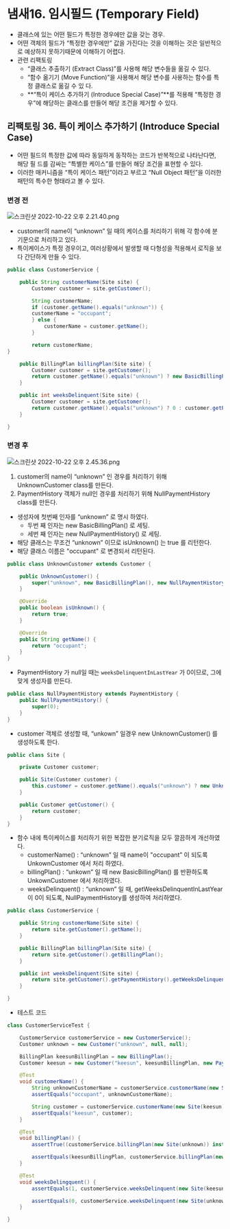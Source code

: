# 냄새16. 임시필드 (Temporary Field)

- 클래스에 있는 어떤 필드가 특정한 경우에만 값을 갖는 경우.
- 어떤 객체의 필드가 “특정한 경우에만” 값을 가진다는 것을 이해하는 것은 일반적으로 예상하지 못하기때문에 이해하기 어렵다.
- 관련 리팩토링
    - “클래스 추출하기 (Extract Class)”를 사용해 해당 변수들을 옮길 수 있다.
    - “함수 옮기기 (Move Function)”을 사용해서 해당 변수를 사용하는 함수를 특정 클래스로 옮길 수 있
    다.
    - **“특이 케이스 추가하기 (Introduce Special Case)”**를 적용해 “특정한 경우”에 해당하는 클래스를
    만들어 해당 조건을 제거할 수 있다.

## 리팩토링 36. 특이 케이스 추가하기 (Introduce Special Case)

- 어떤 필드의 특정한 값에 따라 동일하게 동작하는 코드가 반복적으로 나타난다면, 해당 필
드를 감싸는 “특별한 케이스”를 만들어 해당 조건을 표현할 수 있다.
- 이러한 매커니즘을 “특이 케이스 패턴”이라고 부르고 “Null Object 패턴”을 이러한 패턴의
특수한 형태라고 볼 수 있다.

### 변경 전

![스크린샷 2022-10-22 오후 2.21.40.png](img/temporary-field-01.png)

- customer의 name이 “unknown” 일 때의 케이스를 처리하기 위해 각 함수에 분기문으로 처리하고 있다.
- 특이케이스가 특정 경우이고, 여러상황에서 발생할 때 다형성을 적용해서 로직을 보다 간단하게 만들 수 있다.

```java
public class CustomerService {

    public String customerName(Site site) {
        Customer customer = site.getCustomer();

        String customerName;
        if (customer.getName().equals("unknown")) {
        customerName = "occupant";
        } else {
            customerName = customer.getName();
        }

        return customerName;
}

    public BillingPlan billingPlan(Site site) {
        Customer customer = site.getCustomer();
        return customer.getName().equals("unknown") ? new BasicBillingPlan() : customer.getBillingPlan();
    }

    public int weeksDelinquent(Site site) {
        Customer customer = site.getCustomer();
        return customer.getName().equals("unknown") ? 0 : customer.getPaymentHistory().getWeeksDelinquentInLastYear();
    }

}
```

### 변경 후

![스크린샷 2022-10-22 오후 2.45.36.png](img/temporary-field-02.png)

1. customer의 name이 “unknown” 인 경우를 처리하기 위해 UnknownCustomer class를 만든다.
2. PaymentHistory 객체가 null인 경우를 처리하기 위해 NullPaymentHistory class를 만든다.

- 생성자에 첫번째 인자를 “unknown” 로 명시 하였다.
    - 두번 째 인자는 new BasicBillingPlan() 로 세팅.
    - 세번 째 인자는 new NullPaymentHistory() 로 세팅.
- 해당 클래스는 무조건 “unknown” 이므로 isUnknown() 는 true 를 리턴한다.
- 해당 클래스 이름은 "occupant" 로 변경되서 리턴된다.

```java
public class UnknownCustomer extends Customer {

    public UnknownCustomer() {
        super("unknown", new BasicBillingPlan(), new NullPaymentHistory());
    }

    @Override
    public boolean isUnknown() {
        return true;
    }

    @Override
    public String getName() {
        return "occupant";
    }
}
```

- PaymentHistory 가 null일 때는 `weeksDelinquentInLastYear` 가 0이므로, 그에 맞게 생성자를 만든다.

```java
public class NullPaymentHistory extends PaymentHistory {
    public NullPaymentHistory() {
        super(0);
    }
}
```

- customer 객체르 생성할 때, “unkown” 일경우  new UnknownCustomer() 를 생성하도록 한다.

```java
public class Site {

    private Customer customer;

    public Site(Customer customer) {
        this.customer = customer.getName().equals("unknown") ? new UnknownCustomer() : customer;
    }

    public Customer getCustomer() {
        return customer;
    }
}
```

- 함수 내에 특이케이스를  처리하기 위한 복잡한 분기로직을 모두 깔끔하게 개선하였다.
    - customerName() : “unknown” 일 때 name이 "occupant” 이 되도록 UnkownCustomer 에서 처리 하였다.
    - billingPlan() : “unkown” 일 때 new BasicBillingPlan() 를 반환하도록 UnkownCustomer 에서 처리하였다.
    - weeksDelinquent() : “unknown” 일 때, getWeeksDelinquentInLastYear 이 0이 되도록, NullPaymentHistory를 생성하여 처리하였다.

```java
public class CustomerService {

    public String customerName(Site site) {
        return site.getCustomer().getName();
    }

    public BillingPlan billingPlan(Site site) {
        return site.getCustomer().getBillingPlan();
    }

    public int weeksDelinquent(Site site) {
        return site.getCustomer().getPaymentHistory().getWeeksDelinquentInLastYear();
    }

}
```

- 테스트 코드

```java
class CustomerServiceTest {

    CustomerService customerService = new CustomerService();
    Customer unknown = new Customer("unknown", null, null);

    BillingPlan keesunBillingPlan = new BillingPlan();
    Customer keesun = new Customer("keesun", keesunBillingPlan, new PaymentHistory(1));

    @Test
    void customerName() {
        String unknownCustomerName = customerService.customerName(new Site(unknown));
        assertEquals("occupant", unknownCustomerName);

        String customer = customerService.customerName(new Site(keesun));
        assertEquals("keesun", customer);
    }

    @Test
    void billingPlan() {
        assertTrue((customerService.billingPlan(new Site(unknown)) instanceof BasicBillingPlan));

        assertEquals(keesunBillingPlan, customerService.billingPlan(new Site(keesun)));
    }

    @Test
    void weeksDelingquent() {
        assertEquals(1, customerService.weeksDelinquent(new Site(keesun)));

        assertEquals(0, customerService.weeksDelinquent(new Site(unknown)));
    }

}
```